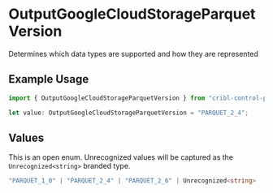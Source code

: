# OutputGoogleCloudStorageParquetVersion

Determines which data types are supported and how they are represented

## Example Usage

```typescript
import { OutputGoogleCloudStorageParquetVersion } from "cribl-control-plane/models/operations";

let value: OutputGoogleCloudStorageParquetVersion = "PARQUET_2_4";
```

## Values

This is an open enum. Unrecognized values will be captured as the `Unrecognized<string>` branded type.

```typescript
"PARQUET_1_0" | "PARQUET_2_4" | "PARQUET_2_6" | Unrecognized<string>
```